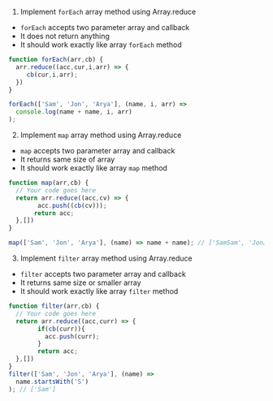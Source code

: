 1. Implement `forEach` array method using Array.reduce

- `forEach` accepts two parameter array and callback
- It does not return anything
- It should work exactly like array `forEach` method

```js
function forEach(arr,cb) {
  arr.reduce((acc,cur,i,arr) => {
     cb(cur,i,arr);
  })
}

forEach(['Sam', 'Jon', 'Arya'], (name, i, arr) =>
  console.log(name + name, i, arr)
);
```

2. Implement `map` array method using Array.reduce

- `map` accepts two parameter array and callback
- It returns same size of array
- It should work exactly like array `map` method

```js
function map(arr,cb) {
  // Your code goes here
  return arr.reduce((acc,cv) => {
        acc.push((cb(cv)));
       return acc;
  },[])
}

map(['Sam', 'Jon', 'Arya'], (name) => name + name); // ['SamSam', 'JonJon', 'AryaArya']
```

3. Implement `filter` array method using Array.reduce

- `filter` accepts two parameter array and callback
- It returns same size or smaller array
- It should work exactly like array `filter` method

```js
function filter(arr,cb) {
  // Your code goes here
  return arr.reduce((acc,curr) => {
        if(cb(curr)){
          acc.push(curr);
        }
        return acc;
  },[])
}
filter(['Sam', 'Jon', 'Arya'], (name) =>
  name.startsWith('S')
); // ['Sam']
```
